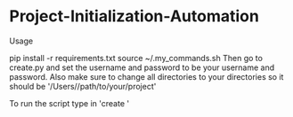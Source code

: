 # Project-Initialization-Automation
Usage

pip install -r requirements.txt
source ~/.my_commands.sh
Then go to create.py and set the username and password to be your username and password.
Also make sure to change all directories to your directories so it should be '/Users/<your username>/path/to/your/project'



To run the script type in 'create <name of your folder>'
